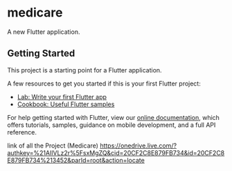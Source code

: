 # medicare

A new Flutter application.

## Getting Started

This project is a starting point for a Flutter application.

A few resources to get you started if this is your first Flutter project:

- [Lab: Write your first Flutter app](https://flutter.dev/docs/get-started/codelab)
- [Cookbook: Useful Flutter samples](https://flutter.dev/docs/cookbook)

For help getting started with Flutter, view our
[online documentation](https://flutter.dev/docs), which offers tutorials,
samples, guidance on mobile development, and a full API reference.

link of all the Project (Medicare)
https://onedrive.live.com/?authkey=%21AIlVLz2r%5FsxMgZQ&cid=20CF2C8E879FB734&id=20CF2C8E879FB734%213452&parId=root&action=locate
